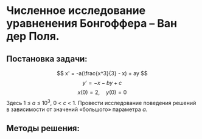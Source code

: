 # Численное исследование уравненения Бонгоффера – Ван дер Поля.

## Постановка задачи:

$$ x' = -a(\frac{x^3}{3} - x) + ay $$
$$ y' = -x - by + c $$
$$ x(0) = 2,\quad y(0) = 0 $$
Здесь 1 $\leq$ _a_ $\leq$ $10^3$, 0 < _c_ < 1.
Провести исследование поведения решений в зависимости от значений «большого» параметра _a_.

## Методы решения:

